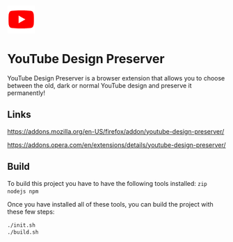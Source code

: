 ![alt text](https://github.com/GuyXY/YouTube-Design-Preserver/raw/master/icons/icon64.png) 

YouTube Design Preserver
======
YouTube Design Preserver is a browser extension that allows you to choose between the old, dark or normal YouTube design and preserve it permanently!

Links
------
https://addons.mozilla.org/en-US/firefox/addon/youtube-design-preserver/

https://addons.opera.com/en/extensions/details/youtube-design-preserver/

Build
------
To build this project you have to have the following tools installed:
`zip nodejs npm`

Once you have installed all of these tools, you can build the project with these few steps:

```
./init.sh
./build.sh
```
